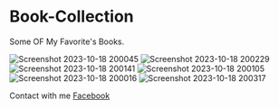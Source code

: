 # Book-Collection
Some OF My Favorite's Books.

![Screenshot 2023-10-18 200045](https://github.com/abdur-rakib-cse/Book-Collection/assets/67870097/d4531565-bb57-441e-8fdf-ee26e920ca4c)
![Screenshot 2023-10-18 200229](https://github.com/abdur-rakib-cse/Book-Collection/assets/67870097/87cbea39-d090-410b-93dc-11ad36a32ad2)
![Screenshot 2023-10-18 200141](https://github.com/abdur-rakib-cse/Book-Collection/assets/67870097/0e6fef3d-48d6-498b-aa2c-01bd5593f738)
![Screenshot 2023-10-18 200105](https://github.com/abdur-rakib-cse/Book-Collection/assets/67870097/18f6ee1c-bfe1-47a6-a75f-95f2e6752104)
![Screenshot 2023-10-18 200016](https://github.com/abdur-rakib-cse/Book-Collection/assets/67870097/bc6ab70f-98d6-4bff-a572-32405d283dc6)
![Screenshot 2023-10-18 200317](https://github.com/abdur-rakib-cse/Book-Collection/assets/67870097/80b9bf70-e98e-4c5f-a5f2-640908d70853)

Contact with me 
[Facebook ](https://www.facebook.com/md.abdur.rakib.cse/)
